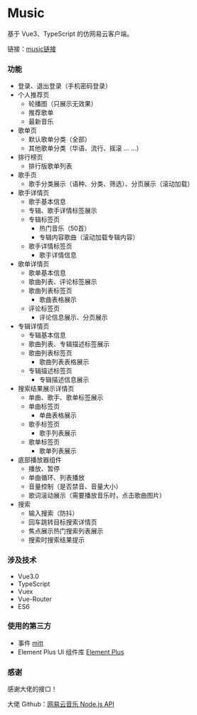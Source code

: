 # Music

基于 Vue3、TypeScript 的仿网易云客户端。

链接：[music链接](http://120.27.238.251/music/discover/recommend)

### 功能

- 登录、退出登录（手机密码登录）
- 个人推荐页
  - 轮播图（只展示无效果）
  - 推荐歌单
  - 最新音乐
- 歌单页
  - 默认歌单分类（全部）
  - 其他歌单分类（华语、流行、摇滚 ... ...）
- 排行榜页
  - 排行版歌单列表
- 歌手页
  - 歌手分类展示（语种、分类、筛选）、分页展示（滚动加载）
- 歌手详情页
  - 歌手基本信息
  - 专辑、歌手详情标签展示
  - 专辑标签页
    - 热门音乐（50首）
    - 专辑内容歌曲（滚动加载专辑内容）
  - 歌手详情标签页
    - 歌手详情信息
- 歌单详情页
  - 歌单基本信息
  - 歌曲列表、评论标签展示
  - 歌曲列表标签页
    - 歌曲表格展示
  - 评论标签页
    - 评论信息展示、分页展示
- 专辑详情页
  - 专辑基本信息
  - 歌曲列表、专辑描述标签展示
  - 歌曲列表标签页
    - 歌曲列表表格展示
  - 专辑描述标签页
    - 专辑描述信息展示
- 搜索结果展示详情页
  - 单曲、歌手、歌单标签展示
  - 单曲标签页
    - 单曲表格展示
  - 歌手标签页
    - 歌手列表展示
  - 歌单标签页
    - 歌单列表展示
- 底部播放器组件
  - 播放、暂停
  - 单曲循环、列表播放
  - 音量控制（是否禁音、音量大小）
  - 歌词滚动展示（需要播放音乐时，点击歌曲图片）
- 搜索
  - 输入搜索（防抖）
  - 回车跳转目标搜索详情页
  - 焦点展示热门搜索列表展示
  - 搜索时搜索结果提示

### 涉及技术

- Vue3.0
- TypeScript
- Vuex
- Vue-Router
- ES6



### 使用的第三方

- 事件 [mitt](https://github.com/developit/mitt)
- Element Plus UI 组件库 [Element Plus](https://element-plus.org/#/zh-CN)



### 感谢

感谢大佬的接口！

大佬 Github：[网易云音乐 Node.js API](https://github.com/Binaryify/NeteaseCloudMusicApi)


